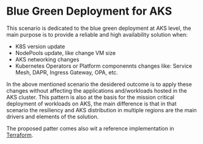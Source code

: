 # Blue Green Deployment for AKS
This scenario is dedicated to the blue green deployment at AKS level, the main purpose is to provide a reliable and high availability solution when:
- K8S version update
- NodePools update, like change VM size
- AKS networking changes
- Kubernetes Operators or Platform componennts changes like: Service Mesh, DAPR, Ingress Gateway, OPA, etc.

In the above mentioned scenario the desidered outcome is to apply these changes without affecting the applications and/workloads hosted in the AKS cluster.
This pattern is also at the basis for the mission critical deployment of workloads on AKS, the main difference is that in that scenario the resiliency and AKS distribution in multiple regions are the main drivers and elements of the solution.

The proposed patter comes also wit a reference implementation in [Terraform](./Terraform/).